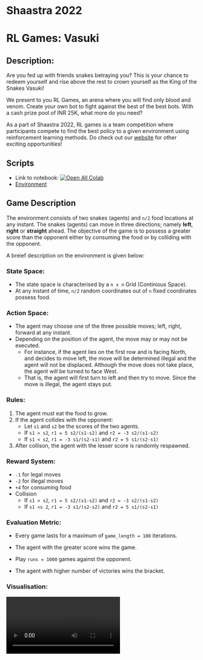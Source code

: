 # Shaastra 2022
# RL Games: Vasuki

## Description: 

Are you fed up with friends snakes betraying you? This is your chance to redeem yourself and rise above the rest to crown yourself as the King of the Snakes Vasuki!

We present to you RL Games, an arena where you will find only blood and venom. Create your own bot to fight against the best of the best bots. With a cash prize pool of INR 25K, what more do you need?

As a part of Shaastra 2022, RL games is a team competition where participants compete to find the best policy to a given environment using reinforcement learning methods. Do check out our [website](www.shaastra.org) for other exciting opportunities!

## Scripts

- Link to notebook: [![Open All Colab](https://colab.research.google.com/assets/colab-badge.svg)](https://colab.research.google.com/drive/1B-Ohlwsehrg_eJwAeVQZM8ZmzO5GBrNn?usp=sharing)
- [Environment](environment.py)

## Game Description

The environment consists of two snakes (agents) and `n/2` food locations at any instant. The snakes (agents) can move in three directions; namely **left**, **right** or **straight** ahead. The objective of the game is to possess a greater score than the opponent either by consuming the food or by colliding with the opponent.

A breief description on the environment is given below:

### State Space:
- The state space is characterised by a `n x n` Grid (Continious Space).
- At any instant of time, `n/2` random coordinates out of `n` fixed coordinates possess food.

### Action Space:
- The agent may choose one of the three possible moves; left, right, forward at any instant.
- Depending on the position of the agent, the move may or may not be executed.
	- For instance, if the agent lies on the first row and is facing North, and decides to move left, the move will be determined illegal and the agent will not be displaced. Although the move does not take place, the agent will be turned to face West.
	- That is, the agent will first turn to left and then try to move. Since the move is illegal, the agent stays put.


### Rules:
1. The agent must eat the food to grow.
2. If the agent collides with the opponent:
	- Let `s1` and `s2` be the scores of the two agents. 
	- If `s1 > s2`, `r1 = 5 s2/(s1-s2)` and `r2 = -3 s2/(s1-s2)`
	- If `s1 < s2`, `r1 = -3 s1/(s2-s1)` and `r2 = 5 s1/(s2-s1)`
3. After collison, the agent with the lesser score is randomly respawned.

### Reward System:
- `-1` for legal moves
- `-2` for illegal moves
- `+4` for consuming food
- Collision
	- If `s1 > s2`, `r1 = 5 s2/(s1-s2)` and `r2 = -3 s2/(s1-s2)`
	- If `s1 <s 2`, `r1 = -3 s1/(s2-s2)` and `r2 = 5 s1/(s2-s1)`

### Evaluation Metric:
- Every game lasts for a maximum of `game_length = 100` iterations.
- The agent with the greater score wins the game.

- Play `runs = 1000` games against the opponent.
- The agent with higher number of victories wins the bracket.

### Visualisation:

![VIDEO](https://user-images.githubusercontent.com/80670240/126877788-2e90d653-4c93-4ee8-bacf-8ff299d8bbb9.mp4)

